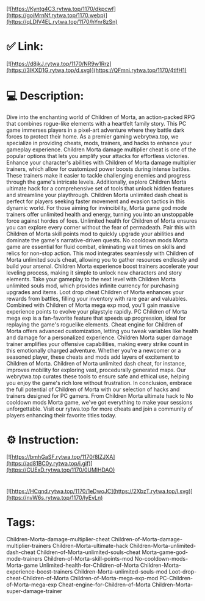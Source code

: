 [![https://Kyntg4C3.rytwa.top/1170/dkpcwf](https://goiMrnNf.rytwa.top/1170.webp)](https://qLDIV4EL.rytwa.top/1170/hYnr8zSn)
# ✅ Link:
[![https://d8jkJ.rytwa.top/1170/NR9w1Rrz](https://3IKXD1G.rytwa.top/d.svg)](https://QFmni.rytwa.top/1170/4tlfH1)
# 💻 Description:
Dive into the enchanting world of Children of Morta, an action-packed RPG that combines rogue-like elements with a heartfelt family story. This PC game immerses players in a pixel-art adventure where they battle dark forces to protect their home. As a premier gaming webrytwa.top, we specialize in providing cheats, mods, trainers, and hacks to enhance your gameplay experience. Children Morta damage multiplier cheat is one of the popular options that lets you amplify your attacks for effortless victories.
Enhance your character's abilities with Children of Morta damage multiplier trainers, which allow for customized power boosts during intense battles. These trainers make it easier to tackle challenging enemies and progress through the game's intricate levels. Additionally, explore Children Morta ultimate hack for a comprehensive set of tools that unlock hidden features and streamline your playthrough. Children Morta unlimited dash cheat is perfect for players seeking faster movement and evasion tactics in this dynamic world.
For those aiming for invincibility, Morta game god mode trainers offer unlimited health and energy, turning you into an unstoppable force against hordes of foes. Unlimited health for Children of Morta ensures you can explore every corner without the fear of permadeath. Pair this with Children of Morta skill points mod to quickly upgrade your abilities and dominate the game's narrative-driven quests.
No cooldown mods Morta game are essential for fluid combat, eliminating wait times on skills and relics for non-stop action. This mod integrates seamlessly with Children of Morta unlimited souls cheat, allowing you to gather resources endlessly and build your arsenal. Children Morta experience boost trainers accelerate your leveling process, making it simple to unlock new characters and story elements.
Take your gameplay to the next level with Children Morta unlimited souls mod, which provides infinite currency for purchasing upgrades and items. Loot drop cheat Children of Morta enhances your rewards from battles, filling your inventory with rare gear and valuables. Combined with Children of Morta mega exp mod, you'll gain massive experience points to evolve your playstyle rapidly.
PC Children of Morta mega exp is a fan-favorite feature that speeds up progression, ideal for replaying the game's roguelike elements. Cheat engine for Children of Morta offers advanced customization, letting you tweak variables like health and damage for a personalized experience. Children Morta super damage trainer amplifies your offensive capabilities, making every strike count in this emotionally charged adventure.
Whether you're a newcomer or a seasoned player, these cheats and mods add layers of excitement to Children of Morta. Children of Morta unlimited dash cheat, for instance, improves mobility for exploring vast, procedurally generated maps. Our webrytwa.top curates these tools to ensure safe and ethical use, helping you enjoy the game's rich lore without frustration.
In conclusion, embrace the full potential of Children of Morta with our selection of hacks and trainers designed for PC gamers. From Children Morta ultimate hack to No cooldown mods Morta game, we've got everything to make your sessions unforgettable. Visit our rytwa.top for more cheats and join a community of players enhancing their favorite titles today.

# ⚙️ Instruction:
[![https://bmhGaSF.rytwa.top/1170/8IZJXA](https://ad81BC0y.rytwa.top/i.gif)](https://CUExD.rytwa.top/1170/0UMlHDAO)
#
[![https://HCqnd.rytwa.top/1170/1eDwoJC](https://2XbzT.rytwa.top/l.svg)](https://nvW6s.rytwa.top/1170/lyEvLn)
# Tags:
Children-Morta-damage-multiplier-cheat Children-of-Morta-damage-multiplier-trainers Children-Morta-ultimate-hack Children-Morta-unlimited-dash-cheat Children-of-Morta-unlimited-souls-cheat Morta-game-god-mode-trainers Children-of-Morta-skill-points-mod No-cooldown-mods-Morta-game Unlimited-health-for-Children-of-Morta Children-Morta-experience-boost-trainers Children-Morta-unlimited-souls-mod Loot-drop-cheat-Children-of-Morta Children-of-Morta-mega-exp-mod PC-Children-of-Morta-mega-exp Cheat-engine-for-Children-of-Morta Children-Morta-super-damage-trainer





